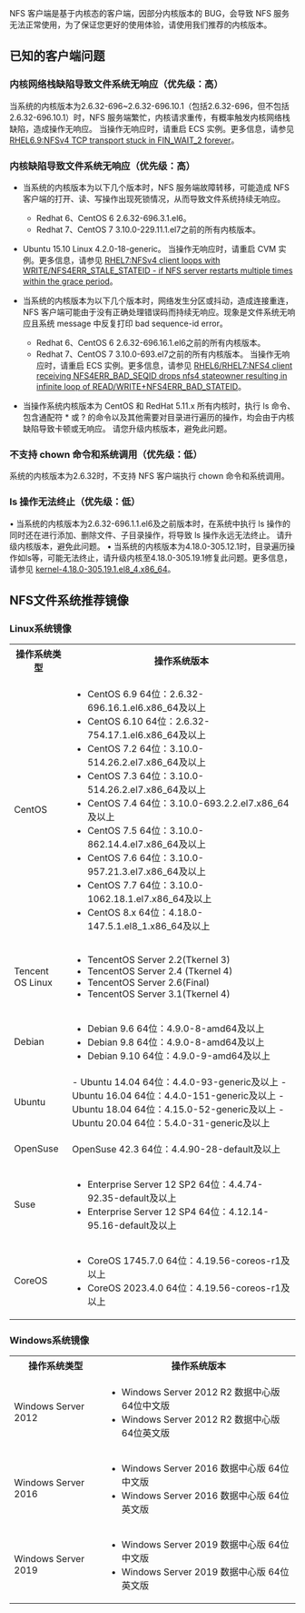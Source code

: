 
NFS 客户端是基于内核态的客户端，因部分内核版本的 BUG，会导致 NFS 服务无法正常使用，为了保证您更好的使用体验，请使用我们推荐的内核版本。
## 已知的客户端问题
### 内核网络栈缺陷导致文件系统无响应（优先级：高）
当系统的内核版本为2.6.32-696~2.6.32-696.10.1（包括2.6.32-696，但不包括2.6.32-696.10.1）时，NFS 服务端繁忙，内核请求重传，有概率触发内核网络栈缺陷，造成操作无响应。
当操作无响应时，请重启 ECS 实例。更多信息，请参见 [RHEL6.9:NFSv4 TCP transport stuck in FIN_WAIT_2 forever](https://access.redhat.com/solutions/3053801)。 
### 内核缺陷导致文件系统无响应（优先级：高）
- 当系统的内核版本为以下几个版本时，NFS 服务端故障转移，可能造成 NFS 客户端的打开、读、写操作出现死锁情况，从而导致文件系统持续无响应。 
  
  - Redhat 6、CentOS 6 2.6.32-696.3.1.el6。
  - Redhat 7、CentOS 7 3.10.0-229.11.1.el7之前的所有内核版本。
 -    Ubuntu 15.10 Linux 4.2.0-18-generic。
当操作无响应时，请重启 CVM 实例。更多信息，请参见 [RHEL7:NFSv4 client loops with WRITE/NFS4ERR_STALE_STATEID - if NFS server restarts multiple times within the grace period](https://access.redhat.com/solutions/1427473)。 
- 当系统的内核版本为以下几个版本时，网络发生分区或抖动，造成连接重连，NFS 客户端可能由于没有正确处理错误码而持续无响应。现象是文件系统无响应且系统 message 中反复打印 bad sequence-id error。 
  - Redhat 6、CentOS 6 2.6.32-696.16.1.el6之前的所有内核版本。
  - Redhat 7、CentOS 7 3.10.0-693.el7之前的所有内核版本。
当操作无响应时，请重启 ECS 实例。更多信息，请参见 [RHEL6/RHEL7:NFS4 client receiving NFS4ERR_BAD_SEQID drops nfs4 stateowner resulting in infinite loop of READ/WRITE+NFS4ERR_BAD_STATEID](https://access.redhat.com/solutions/3073231)。 
- 当操作系统内核版本为 CentOS 和 RedHat 5.11.x 所有内核时，执行 ls 命令、包含通配符 * 或 ? 的命令以及其他需要对目录进行遍历的操作，均会由于内核缺陷导致卡顿或无响应。 请您升级内核版本，避免此问题。
### 不支持 chown 命令和系统调用（优先级：低）
系统的内核版本为2.6.32时，不支持 NFS 客户端执行 chown 命令和系统调用。 
### ls 操作无法终止（优先级：低）
•	当系统的内核版本为2.6.32-696.1.1.el6及之前版本时，在系统中执行 ls 操作的同时还在进行添加、删除文件、子目录操作，将导致 ls 操作永远无法终止。 
请升级内核版本，避免此问题。
•	当系统的内核版本为4.18.0-305.12.1时，目录遍历操作如ls等，可能无法终止，请升级内核至4.18.0-305.19.1修复此问题。更多信息，请参见 [kernel-4.18.0-305.19.1.el8_4.x86_64](https://rpmfind.net/linux/RPM/centos/8-stream/baseos/x86_64/Packages/kernel-4.18.0-305.19.1.el8_4.x86_64.html?spm=a2c4g.11186623.0.0.516020bc5dma7X)。 
## NFS文件系统推荐镜像
### Linux系统镜像 




<table>
<tr>
<th>操作系统类型</th>
<th>操作系统版本</th>
<tr>
<tr>
<td>CentOS</td>
<td>

- CentOS 6.9 64位：2.6.32-696.16.1.el6.x86_64及以上
-  CentOS 6.10 64位：2.6.32-754.17.1.el6.x86_64及以上
- CentOS 7.2 64位：3.10.0-514.26.2.el7.x86_64及以上
- 	CentOS 7.3 64位：3.10.0-514.26.2.el7.x86_64及以上
- 	CentOS 7.4 64位：3.10.0-693.2.2.el7.x86_64及以上
- CentOS 7.5 64位：3.10.0-862.14.4.el7.x86_64及以上
- CentOS 7.6 64位：3.10.0-957.21.3.el7.x86_64及以上
- CentOS 7.7 64位：3.10.0-1062.18.1.el7.x86_64及以上
- CentOS 8.x 64位：4.18.0-147.5.1.el8_1.x86_64及以上
</td>
<tr>
<tr>
<td>Tencent OS Linux</td>
<td>

 - TencentOS Server 2.2(Tkernel 3)
 - TencentOS Server 2.4 (Tkernel 4)
 - TencentOS Server 2.6(Final)
 -  TencentOS Server 3.1(Tkernel 4)
</td>
<tr>
<tr>
<td>Debian</td>
<td>


- Debian 9.6 64位：4.9.0-8-amd64及以上
- Debian 9.8 64位：4.9.0-8-amd64及以上
- Debian 9.10 64位：4.9.0-9-amd64及以上
</td>
<tr>
<tr>
<td>Ubuntu</td>
<td>
- Ubuntu 14.04 64位：4.4.0-93-generic及以上
- Ubuntu 16.04 64位：4.4.0-151-generic及以上
- Ubuntu 18.04 64位：4.15.0-52-generic及以上
- Ubuntu 20.04 64位：5.4.0-31-generic及以上
</td>
<tr>
<tr>
<td>OpenSuse</td>
<td>


OpenSuse 42.3 64位：4.4.90-28-default及以上
</td>
<tr>
<tr>
<td>Suse</td>
<td>


- Enterprise Server 12 SP2 64位：4.4.74-92.35-default及以上
- Enterprise Server 12 SP4 64位：4.12.14-95.16-default及以上

</td>
<tr>
<tr>
<td>CoreOS</td>
<td>


- CoreOS 1745.7.0 64位：4.19.56-coreos-r1及以上
- CoreOS 2023.4.0 64位：4.19.56-coreos-r1及以上

</td>
<tr>
</table>




### Windows系统镜像 
<table>
<tr>
<th>操作系统类型</th>
<th>操作系统版本</th>
<tr>
<tr>
<td>Windows Server 2012</td>
<td>

- Windows Server 2012 R2 数据中心版 64位中文版
- Windows Server 2012 R2 数据中心版 64位英文版

</td>
<tr>
<tr>
<td>Windows Server 2016</td>
<td>

- Windows Server 2016 数据中心版 64位中文版
- Windows Server 2016 数据中心版 64位英文版

</td>
<tr>
<tr>
<td>Windows Server 2019</td>
<td>


- Windows Server 2019 数据中心版 64位中文版
- Windows Server 2019 数据中心版 64位英文版

</td>
<tr>

</table>

